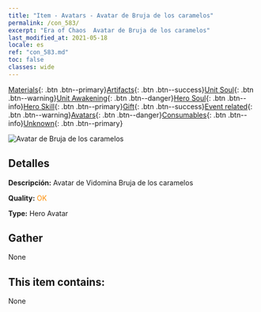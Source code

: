 ```yaml
---
title: "Item - Avatars - Avatar de Bruja de los caramelos"
permalink: /con_583/
excerpt: "Era of Chaos  Avatar de Bruja de los caramelos"
last_modified_at: 2021-05-18
locale: es
ref: "con_583.md"
toc: false
classes: wide
---
```

 [Materials](/ItemsES/){: .btn .btn--primary}[Artifacts](/ItemsES/Artifacts/){: .btn .btn--success}[Unit Soul](/ItemsES/UnitSoul/){: .btn .btn--warning}[Unit Awakening](/ItemsES/UnitAwakening/){: .btn .btn--danger}[Hero Soul](/ItemsES/HeroSoul/){: .btn .btn--info}[Hero Skill](/ItemsES/HeroSkill/){: .btn .btn--primary}[Gift](/ItemsES/Gift/){: .btn .btn--success}[Event related](/ItemsES/Events/){: .btn .btn--warning}[Avatars](/ItemsES/Avatars/){: .btn .btn--danger}[Consumables](/ItemsES/Consumables/){: .btn .btn--info}[Unknown](/ItemsES/Unknown/){: .btn .btn--primary}

 ![Avatar de Bruja de los caramelos](/images/h/h_Vidomina5.jpg)

## Detalles
 **Descripción:** Avatar de Vidomina Bruja de los caramelos

 **Quality:** <span style="color: #FF8C00">OK</span>

 **Type:** Hero Avatar

## Gather

  None

## This item contains:

  None

